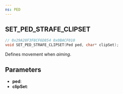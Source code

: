 ```yaml
---
ns: PED
---
```

## SET_PED_STRAFE_CLIPSET

```c
// 0x29A28F3F8CF6D854 0x0BACF010
void SET_PED_STRAFE_CLIPSET(Ped ped, char* clipSet);
```

Defines movement when _aiming_.

## Parameters
* **ped**: 
* **clipSet**: 

